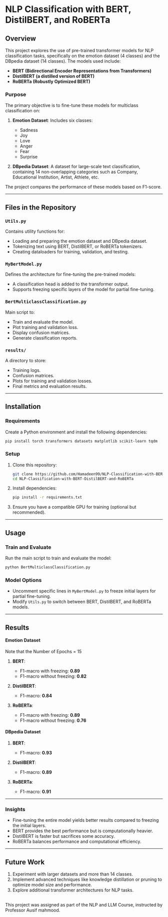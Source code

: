 # NLP Classification with BERT, DistilBERT, and RoBERTa

## Overview
This project explores the use of pre-trained transformer models for NLP classification tasks, specifically on the emotion dataset (4 classes) and the DBpedia dataset (14 classes). The models used include:
- **BERT (Bidirectional Encoder Representations from Transformers)**
- **DistilBERT (a distilled version of BERT)**
- **RoBERTa (Robustly Optimized BERT)**

### Purpose
The primary objective is to fine-tune these models for multiclass classification on:
1. **Emotion Dataset**: Includes six classes:
   - Sadness
   - Joy
   - Love
   - Anger
   - Fear
   - Surprise
     
2. **DBpedia Dataset**: A dataset for large-scale text classification, containing 14 non-overlapping categories such as Company, Educational Institution, Artist, Athlete, etc.

The project compares the performance of these models based on  F1-score.

---

## Files in the Repository

### `Utils.py`
Contains utility functions for:
- Loading and preparing the emotion dataset and DBpedia dataset.
- Tokenizing text using BERT, DistilBERT, or RoBERTa tokenizers.
- Creating dataloaders for training, validation, and testing.

### `MyBertModel.py`
Defines the architecture for fine-tuning the pre-trained models:
- A classification head is added to the transformer output.
- Supports freezing specific layers of the model for partial fine-tuning.

### `BertMulticlassClassification.py`
Main script to:
- Train and evaluate the model.
- Plot training and validation loss.
- Display confusion matrices.
- Generate classification reports.

### `results/`
A directory to store:
- Training logs.
- Confusion matrices.
- Plots for training and validation losses.
- Final metrics and evaluation results.

---

## Installation

### Requirements
Create a Python environment and install the following dependencies:

```bash
pip install torch transformers datasets matplotlib scikit-learn tqdm
```

### Setup
1. Clone this repository:
   ```bash
   git clone https://github.com/Hamadeen99/NLP-Classification-with-BERT-DistilBERT-and-RoBERTa
   cd NLP-Classification-with-BERT-DistilBERT-and-RoBERTa
   ```
2. Install dependencies:
   ```bash
   pip install -r requirements.txt
   ```
3. Ensure you have a compatible GPU for training (optional but recommended).

---

## Usage

### Train and Evaluate
Run the main script to train and evaluate the model:
```bash
python BertMulticlassClassification.py
```

### Model Options
- Uncomment specific lines in `MyBertModel.py` to freeze initial layers for partial fine-tuning.
- Modify `Utils.py` to switch between BERT, DistilBERT, and RoBERTa models.

---

## Results


#### Emotion Dataset

Note that the Number of Epochs = 15

1. **BERT**:
   - F1-macro with freezing: **0.89**
   - F1-macro without freezing: **0.82**
     
2. **DistilBERT**:
   - F1-macro: **0.84**
   
     
3. **RoBERTa**:
   - F1-macro with freezing: **0.89**
   - F1-macro without freezing: **0.76**


#### DBpedia Dataset
1. **BERT**:
   - F1-macro: **0.93**
  
     
2. **DistilBERT**:
   - F1-macro: **0.89**
   
     
3. **RoBERTa**:
   - F1-macro: **0.91**
   

---

### Insights
- Fine-tuning the entire model yields better results compared to freezing the initial layers.
- BERT provides the best performance but is computationally heavier.
- DistilBERT is faster but sacrifices some accuracy.
- RoBERTa balances performance and computational efficiency.

---

## Future Work
1. Experiment with larger datasets and more than 14 classes.
2. Implement advanced techniques like knowledge distillation or pruning to optimize model size and performance.
3. Explore additional transformer architectures for NLP tasks.

##

This project was assigned as part of the NLP and LLM Course, instructed by Professor Ausif mahmood.


